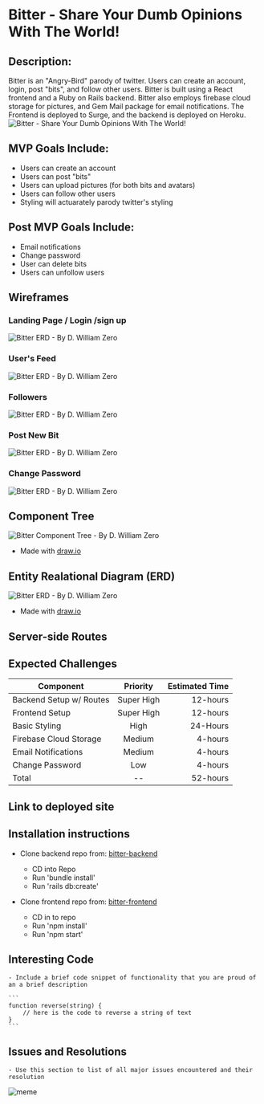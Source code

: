 # Bitter - Share Your Dumb Opinions With The World!

## Description:
Bitter is an "Angry-Bird" parody of twitter.  Users can create an account, login, post "bits", and follow other users. Bitter is built using a React frontend and a Ruby on Rails backend.  Bitter also employs firebase cloud storage for pictures, and Gem Mail package for email notifications.  The Frontend is deployed to Surge, and the backend is deployed on Heroku.
![Bitter - Share Your Dumb Opinions With The World!](https://dwilliamzero.com/zero-cloud/bitter-logo.png "Bitter - Share Your Dumb Opinions With The World!")

## MVP Goals Include:
 - Users can create an account
 - Users can post "bits"
 - Users can upload pictures (for both bits and avatars)
 - Users can follow other users
 - Styling will actuarately parody twitter's styling
 
 ## Post MVP Goals Include:
 - Email notifications
 - Change password
 - User can delete bits
 - Users can unfollow users
 
 ## Wireframes
 ### Landing Page / Login /sign up
 ![Bitter ERD - By D. William Zero](https://dwilliamzero.com/zero-cloud/landing-page.png "Bitter ERD - By D. William Zero")
 ### User's Feed
 ![Bitter ERD - By D. William Zero](https://dwilliamzero.com/zero-cloud/users-feed.png "Bitter ERD - By D. William Zero")
 ### Followers
 ![Bitter ERD - By D. William Zero](https://dwilliamzero.com/zero-cloud/followers.png "Bitter ERD - By D. William Zero")
 ### Post New Bit
 ![Bitter ERD - By D. William Zero](https://dwilliamzero.com/zero-cloud/new-bit.png "Bitter ERD - By D. William Zero")
 ### Change Password
 ![Bitter ERD - By D. William Zero](https://dwilliamzero.com/zero-cloud/change-password.png "Bitter ERD - By D. William Zero")
 
 ## Component Tree
 ![Bitter Component Tree - By D. William Zero](https://dwilliamzero.com/zero-cloud/bitter-component-tree.png "Bitter Component Tree - By D. William Zero")
 - Made with [draw.io](https://www.draw.io/) 
 
 ## Entity Realational Diagram (ERD)
 ![Bitter ERD - By D. William Zero](https://dwilliamzero.com/zero-cloud/bitter-erd4.png "Bitter ERD - By D. William Zero")
 - Made with [draw.io](https://www.draw.io/)

 ## Server-side Routes
 
 ## Expected Challenges

| Component        | Priority  | Estimated Time |
| ----------------------- | :--------: |  -----------: |
| Backend Setup w/ Routes | Super High | 12-hours|
| Frontend Setup | Super High | 12-hours|
| Basic Styling | High | 24-Hours|
| Firebase Cloud Storage | Medium | 4-hours|
| Email Notifications | Medium | 4-hours|
| Change Password | Low | 4-hours|
| Total |  --  | 52-hours|

## Link to deployed site

## Installation instructions
- Clone backend repo from:  [bitter-backend](https://www.lucidchart.com/)
   - CD into Repo
   - Run 'bundle install'
   - Run 'rails db:create'
   
- Clone frontend repo from:  [bitter-frontend](https://www.lucidchart.com/)
   - CD in to repo
   - Run 'npm install'
   - Run 'npm start'

 ## Interesting Code 
	- Include a brief code snippet of functionality that you are proud of an a brief description  

	```
	function reverse(string) {
		// here is the code to reverse a string of text
	}
	```
  
 ## Issues and Resolutions
	- Use this section to list of all major issues encountered and their resolution

  ![meme](https://media.giphy.com/media/10ONuT5STdCiRy/giphy.gif)
